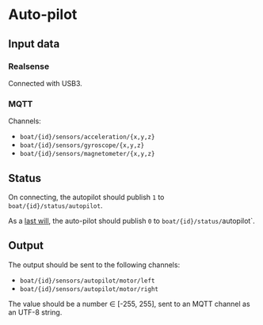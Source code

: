# Auto-pilot

## Input data

### Realsense

Connected with USB3.

### MQTT

Channels:

* `boat/{id}/sensors/acceleration/{x,y,z}`
* `boat/{id}/sensors/gyroscope/{x,y,z}`
* `boat/{id}/sensors/magnetometer/{x,y,z}`

## Status

On connecting, the autopilot should publish `1` to `boat/{id}/status/autopilot`.

As a [last will](https://www.hivemq.com/blog/mqtt-essentials-part-9-last-will-and-testament/), the auto-pilot should publish `0` to `boat/{id}/status/`autopilot`.

## Output

The output should be sent to the following channels:

* `boat/{id}/sensors/autopilot/motor/left`
* `boat/{id}/sensors/autopilot/motor/right`

The value should be a number ∈ [-255, 255], sent to an MQTT channel as an UTF-8 string.

